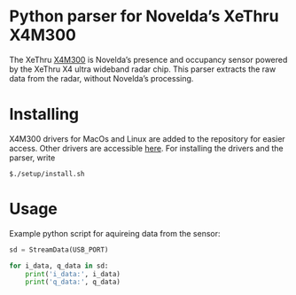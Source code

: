 # Python parser for Novelda’s XeThru X4M300

The XeThru [X4M300](https://www.xethru.com/x4m300-presence-sensor.html) is Novelda’s presence and occupancy sensor powered by the XeThru X4 ultra wideband radar chip. This parser extracts the raw data from the radar, without Novelda’s processing.  

# Installing

X4M300 drivers for MacOs and Linux are added to the repository for easier access.  Other drivers are accessible [here](https://www.xethru.com/community/resources/).  For installing the drivers and the parser, write

```console
$./setup/install.sh
```

# Usage

Example python script for aquireing data from the sensor:

```python
sd = StreamData(USB_PORT)

for i_data, q_data in sd:
    print('i_data:', i_data)
    print('q_data:', q_data)
```
